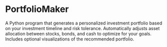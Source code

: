 # PortfolioMaker
A Python program that generates a personalized investment portfolio based on your investment timeline and risk tolerance. Automatically adjusts asset allocation between stocks, bonds, and cash to optimize for your goals. Includes optional visualizations of the recommended portfolio.
